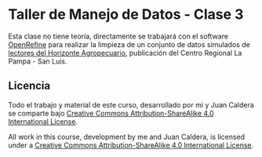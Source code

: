 # Taller de Manejo de Datos - Clase 3

Esta clase no tiene teoría, directamente se trabajará con el software [OpenRefine](http://openrefine.org) para realizar la limpieza de un conjunto de datos simulados de [lectores del Horizonte Agropecuario](https://github.com/yabellini/TallerManejoDeDatos/blob/master/clase3/Lectores.xlsx), publicación del Centro Regional La Pampa - San Luis. 

## Licencia

 Todo el trabajo y material de este curso, desarrollado por mi y Juan Caldera se comparte bajo [Creative Commons Attribution-ShareAlike 4.0 International License](https://creativecommons.org/licenses/by-sa/4.0/deed.es_ES).
 
 All work in this course, development by me and Juan Caldera, is licensed under a [Creative Commons Attribution-ShareAlike 4.0 International License](https://creativecommons.org/licenses/by-sa/4.0/deed.es_ES).
 
 


